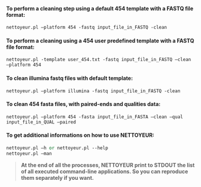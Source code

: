 
#### To perform a cleaning step using a default 454 template with a FASTQ file format: 

`nettoyeur.pl –platform 454 -fastq input_file_in_FASTQ -clean `

#### To perform a cleaning using a 454 user predefined template with a FASTQ file format: 

`nettoyeur.pl -template user_454.txt -fastq input_file_in_FASTQ –clean –platform 454 `

#### To clean illumina fastq files with default template: 

`nettoyeur.pl –platform illumina -fastq input_file_in_FASTQ -clean `

#### To clean 454 fasta files, with paired-ends and qualities data: 

`nettoyeur.pl –platform 454 -fasta input_file_in_FASTA –clean –qual input_file_in_QUAL –paired  `

#### To get additional informations on how to use NETTOYEUR: 

```perl
nettoyeur.pl –h or nettoyeur.pl --help
nettoyeur.pl –man 
``` 

>**At the end of all the processes, NETTOYEUR print to STDOUT the list of all executed
command-line applications. So you can reproduce them separately if you want.**

